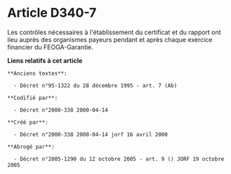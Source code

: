 # Article D340-7

Les contrôles nécessaires à l'établissement du certificat et du rapport ont lieu auprès des organismes payeurs pendant et
après chaque exercice financier du FEOGA-Garantie.

**Liens relatifs à cet article**

	**Anciens textes**:

	  - Décret n°95-1322 du 28 décembre 1995 - art. 7 (Ab)

	**Codifié par**:

	  - Décret n°2000-338 2000-04-14

	**Créé par**:

	  - Décret n°2000-338 2000-04-14 jorf 16 avril 2000

	**Abrogé par**:

	  - Décret n°2005-1290 du 12 octobre 2005 - art. 9 () JORF 19 octobre 2005

